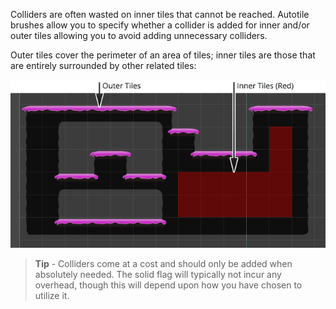 Colliders are often wasted on inner tiles that cannot be reached. Autotile brushes allow
you to specify whether a collider is added for inner and/or outer tiles allowing you to
avoid adding unnecessary colliders.

Outer tiles cover the perimeter of an area of tiles; inner tiles are those that are
entirely surrounded by other related tiles:

![Illustration of inner and outer tiles.](../img/autotile/autotile-inner-outer-tiles.png)

>
> **Tip** - Colliders come at a cost and should only be added when absolutely needed. The
> solid flag will typically not incur any overhead, though this will depend upon how you
> have chosen to utilize it.
>
